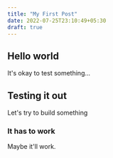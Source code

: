 ```yaml
---
title: "My First Post"
date: 2022-07-25T23:10:49+05:30
draft: true
---
```


## Hello world

It's okay to test something...

## Testing it out

Let's try to build something

### It has to work

Maybe it'll work.
